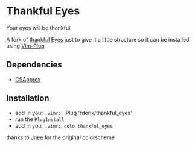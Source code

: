 # Thankful Eyes

Your eyes will be thankful.

A fork of [thankful Eyes](https://github.com/jneen/thankful_eyes.vim) just to give it a little structure so it can be installed using [Vim-Plug](https://github.com/junegunn/vim-plug)

## Dependencies
* [CSApprox](https://github.com/godlygeek/csapprox)
## Installation

* add in your `.vimrc`:
  `Plug 'rderik/thankful_eyes'
* run the `PlugInstall`
* add in your `.vimrc`:
  `colo thankful_eyes`

thanks to [Jnee](https://github.com/jneen) for the original colorscheme
